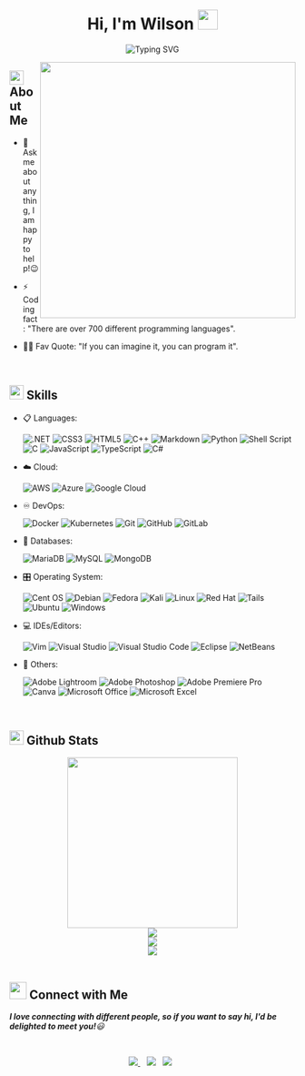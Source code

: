 <h1 align="center">Hi, I'm Wilson <img src="https://media.giphy.com/media/hvRJCLFzcasrR4ia7z/giphy.gif" width="35"></h1>

<div align="center">
  
![Typing SVG](https://readme-typing-svg.herokuapp.com?font=ROBOT&size=25&color=39FF14&background=000000&center=true&vCenter=true&width=490&lines=%3E+Welcome+to+my+GitHub+profile...!)

</div>

<img align="right" alt="" width="450" src="https://camo.githubusercontent.com/e2e93a7fdf20ca4f31a557c3bfc701bea95009d2520601aa6db1a64bc612b775/68747470733a2f2f6d656469612e67697068792e636f6d2f6d656469612f517670715443694563777476783677774a4b2f67697068792e676966">

## <img src="https://c.tenor.com/NCRHhqkXrJYAAAAi/programmers-go-internet.gif" width="25">  <b>About Me</b>

- 💬 Ask me about anything, I am happy to help!😉

- ⚡ Coding fact: "There are over 700 different programming languages".

- 💪🏼 Fav Quote: "If you can imagine it, you can program it".

<br>

## <img src="https://media2.giphy.com/media/QssGEmpkyEOhBCb7e1/giphy.gif?cid=ecf05e47a0n3gi1bfqntqmob8g9aid1oyj2wr3ds3mg700bl&rid=giphy.gif" width ="25"><b> Skills</b>

<p align="center">

- 📋 Languages:

    ![.NET](https://img.shields.io/badge/.net-512BD4.svg?style=for-the-badge&logo=dotnet&logoColor=white)
    ![CSS3](https://img.shields.io/badge/css-%231572B6.svg?style=for-the-badge&logo=css3&logoColor=white)
    ![HTML5](https://img.shields.io/badge/html5-%23E34F26.svg?style=for-the-badge&logo=html5&logoColor=white)
    ![C++](https://img.shields.io/badge/C++-00599C.svg?style=for-the-badge&logo=cplusplus&logoColor=white)
    ![Markdown](https://img.shields.io/badge/markdown-%23000000.svg?style=for-the-badge&logo=markdown&logoColor=white)
    ![Python](https://img.shields.io/badge/python-3670A0?style=for-the-badge&logo=python&logoColor=ffdd54)
    ![Shell Script](https://img.shields.io/badge/shell_script-%23121011.svg?style=for-the-badge&logo=gnu-bash&logoColor=white)
    ![C](https://img.shields.io/badge/c-%2300599C.svg?style=for-the-badge&logo=c&logoColor=white)
    ![JavaScript](https://img.shields.io/badge/javascript-F7DF1E.svg?style=for-the-badge&logo=javascript&logoColor=white)
    ![TypeScript](https://img.shields.io/badge/typescript-%233178C6.svg?style=for-the-badge&logo=TypeScript)
    ![C#](https://img.shields.io/badge/c%23-512BD4.svg?style=for-the-badge&logo=csharp&logoColor=white)
    
- ☁️ Cloud:

    ![AWS](https://img.shields.io/badge/AWS-%23FF9900.svg?style=for-the-badge&logo=amazon-aws&logoColor=white)
    ![Azure](https://img.shields.io/badge/azure-%230072C6.svg?style=for-the-badge&logo=microsoftazure&logoColor=white)
    ![Google Cloud](https://img.shields.io/badge/GoogleCloud-%234285F4.svg?style=for-the-badge&logo=google-cloud&logoColor=white)
    
- ♾️ DevOps:

    ![Docker](https://img.shields.io/badge/docker-%230db7ed.svg?style=for-the-badge&logo=docker&logoColor=white)
    ![Kubernetes](https://img.shields.io/badge/kubernetes-%23326ce5.svg?style=for-the-badge&logo=kubernetes&logoColor=white)
    ![Git](https://img.shields.io/badge/git-%23F05033.svg?style=for-the-badge&logo=git&logoColor=white)
    ![GitHub](https://img.shields.io/badge/github-%23121011.svg?style=for-the-badge&logo=github&logoColor=white)
    ![GitLab](https://img.shields.io/badge/gitlab-%23181717.svg?style=for-the-badge&logo=gitlab&logoColor=white)
    
- 💾 Databases:

    ![MariaDB](https://img.shields.io/badge/MariaDB-003545?style=for-the-badge&logo=mariadb&logoColor=white) 
    ![MySQL](https://img.shields.io/badge/mysql-%2300f.svg?style=for-the-badge&logo=mysql&logoColor=white)
    ![MongoDB](https://img.shields.io/badge/mongodb-%252300f.svg?style=for-the-badge&logo=mongodb&logoColor=white)
    
- 🎛️ Operating System:

    ![Cent OS](https://img.shields.io/badge/centos-002260?style=for-the-badge&logo=centos&logoColor=F0F0F0)
    ![Debian](https://img.shields.io/badge/Debian-D70A53?style=for-the-badge&logo=debian&logoColor=white)
    ![Fedora](https://img.shields.io/badge/Fedora-294172?style=for-the-badge&logo=fedora&logoColor=white)
    ![Kali](https://img.shields.io/badge/Kali-268BEE?style=for-the-badge&logo=kalilinux&logoColor=white)
    ![Linux](https://img.shields.io/badge/Linux-FCC624?style=for-the-badge&logo=linux&logoColor=black)
    ![Red Hat](https://img.shields.io/badge/Red%20Hat-EE0000?style=for-the-badge&logo=redhat&logoColor=white)
    ![Tails](https://img.shields.io/badge/Tails%20-56347C?&style=for-the-badge&logo=tails&logoColor=white)
    ![Ubuntu](https://img.shields.io/badge/Ubuntu-E95420?style=for-the-badge&logo=ubuntu&logoColor=white)
    ![Windows](https://img.shields.io/badge/Windows-0078D6?style=for-the-badge&logo=windows&logoColor=white)
    
- 💻 IDEs/Editors:

    ![Vim](https://img.shields.io/badge/VIM-%2311AB00.svg?style=for-the-badge&logo=vim&logoColor=white)
    ![Visual Studio](https://img.shields.io/badge/Visual%20Studio-5C2D91?style=for-the-badge&logo=visualstudio&logoColor=white)
    ![Visual Studio Code](https://img.shields.io/badge/Visual%20Studio%20Code-0078d7.svg?style=for-the-badge&logo=visual-studio-code&logoColor=white)
    ![Eclipse](https://img.shields.io/badge/Eclipse-2C2255?style=for-the-badge&logo=eclipse&logoColor=white)
    ![NetBeans](https://img.shields.io/badge/netbeans-1B6AC6?style=for-the-badge&logo=apachenetbeanside&logoColor=white)

    
- 🥅 Others:

    ![Adobe Lightroom](https://img.shields.io/badge/Adobe%20Lightroom-31A8FF.svg?style=for-the-badge&logo=Adobe%20Lightroom&logoColor=white)
    ![Adobe Photoshop](https://img.shields.io/badge/adobe%20photoshop-%2331A8FF.svg?style=for-the-badge&logo=adobe%20photoshop&logoColor=white)
    ![Adobe Premiere Pro](https://img.shields.io/badge/Adobe%20Premiere%20Pro-9999FF.svg?style=for-the-badge&logo=Adobe%20Premiere%20Pro&logoColor=white) 
    ![Canva](https://img.shields.io/badge/Canva-%2300C4CC.svg?style=for-the-badge&logo=Canva&logoColor=white) 
    ![Microsoft Office](https://img.shields.io/badge/Microsoft_Office-D83B01?style=for-the-badge&logo=microsoft-office&logoColor=white)
    ![Microsoft Excel](https://img.shields.io/badge/Microsoft_Excel-217346?style=for-the-badge&logo=microsoft-excel&logoColor=white)


</p>

<br> 

## <img src="https://media.giphy.com/media/iY8CRBdQXODJSCERIr/giphy.gif" width="25"> <b>Github Stats</b>


<div align="center">
<img src="https://cdn.dribbble.com/users/1277312/screenshots/14733298/media/39b1045e593737587dd60e42c8422d1f.gif" margin= "10px" width="300" higth= auto/>
</div>

<div align="center">
<img src="https://github-readme-stats.vercel.app/api/top-langs/?username=ElWillyGod&theme=tokyonight&layout=compact" margin= "10px"/>
</div>

<div align="center">
<img src="https://github-readme-stats.vercel.app/api?username=ElWillyGod&show_icons=true&theme=tokyonight" margin= "10px" max-width="100%" higth= auto/>
</div>

<div align="center">
<img src="https://github-readme-streak-stats.herokuapp.com/?user=ElWillyGod&theme=tokyonight" margin= "10px" max-width="100%" higth= auto/>
</div>
<br>

## <img src="https://media.giphy.com/media/LnQjpWaON8nhr21vNW/giphy.gif" width='30'> <b>Connect with Me</b>

 <em><b>I love connecting with different people, so if you want to say hi, I'd be delighted to meet you!</b>😃</em>
 
<br>
<p align='center'>
<a href="mailto:manuelantognazza@gmail.com" target="_blank">
<img src="https://img.shields.io/badge/Gmail-D14836?style=for-the-badge&logo=gmail&logoColor=white">
</a>&nbsp;&nbsp;
<a href="https://www.instagram.com/manu.el_willy" target="_blank">
<img src="https://img.shields.io/badge/manu.el_willy-%23E4405F.svg?style=for-the-badge&logo=Instagram&logoColor=white"></a>&nbsp;&nbsp;
<a href="https://www.linkedin.com/in/wilson-antognazza-7182571a5/" target="_blank">
<img src="https://img.shields.io/badge/linkedin-%230077B5.svg?style=for-the-badge&logo=linkedin&logoColor=white"></a>&nbsp;&nbsp;
</p>
<br>
  
